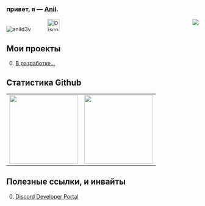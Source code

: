 ### привет, я — [Anil](https://discord.com/users/887303819300577291).
<a href="https://discord.com/users/887303819300577291">
   <img src="https://lanyard-profile-readme.vercel.app/api/887303819300577291?hideTimestamp=true&idleMessage=Mostly%20Что написать?" align="right" />
</a>
<p align="left"> <img src="https://komarev.com/ghpvc/?username=anild3v&label=Profile%20views&color=767f8b&style=flat" alt="anild3v" /> 
&nbsp;&nbsp;&nbsp;&nbsp;&nbsp;&nbsp;&nbsp;&nbsp;&nbsp;
<a href="https://discord.com/users/887303819300577291" target="_blank"><img alt="Discord" title="Тык" height="32" width="32" src="https://raw.githubusercontent.com/peterthehan/peterthehan/master/assets/discord.svg"></a>&nbsp;&nbsp;&nbsp;&nbsp;&nbsp;&nbsp;&nbsp;&nbsp;&nbsp;
</a>&nbsp;&nbsp;&nbsp;&nbsp;&nbsp;&nbsp;&nbsp;&nbsp;&nbsp;</a>&nbsp;&nbsp;&nbsp;&nbsp;&nbsp;&nbsp;&nbsp;&nbsp;&nbsp;


</p>


## Мои проекты

0. [В разработке...](https://www.youtube.com/watch?v=dQw4w9WgXcQ)

## Статистика Github

<table width="100%" align="center">
  <tr>
    <td>
<img height="180em" src="https://github-readme-stats.vercel.app/api?username=Anild3v&show_icons=true&hide_border=true&theme=tokyonight" /> </td>
 <td> <img height="180em" src="https://github-readme-stats.vercel.app/api/top-langs/?username=Anild3v&show_icons=true&hide_border=true&layout=compact&langs_count=8&theme=tokyonight"/> </td>
  </tr>
 <table>
   
## Полезные ссылки, и инвайты

0. [Discord Developer Portal](https://discord.dev)
